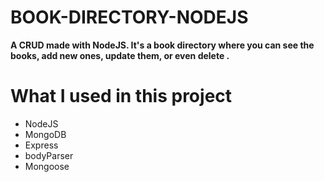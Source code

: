 # BOOK-DIRECTORY-NODEJS
**A CRUD made with NodeJS. It's a book directory where you can see the books, add new ones, update them, or even delete .**
# What I used in this project
- NodeJS
- MongoDB
- Express
- bodyParser
- Mongoose
